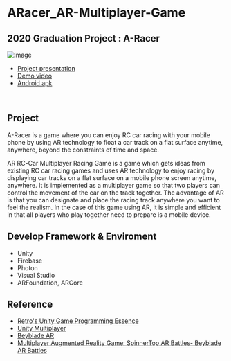 # ARacer_AR-Multiplayer-Game


## 2020 Graduation Project : A-Racer
![image](https://user-images.githubusercontent.com/35680342/113509148-f0a26000-958e-11eb-865c-19cb18829a6b.png)

- [Project presentation](https://drive.google.com/file/d/11rglVbaRdyLd1ym-OZ1hcBxhi0WaXJnx/view?usp=sharing)
- [Demo video](https://www.youtube.com/watch?v=XymFAvKdM3Q&list=WL&index=8)
- [Android apk](https://drive.google.com/file/d/1PDR0ymVudRDKVOm5UKnU7D5XHaM1Q3KX/view?usp=sharing)

<br>

## Project
A-Racer is a game where you can enjoy RC car racing with your mobile phone by using AR technology to float a car track on a flat surface anytime, anywhere, beyond the constraints of time and space. 

AR RC-Car Multiplayer Racing Game is a game which gets ideas from existing RC car racing games and uses AR technology to enjoy racing by displaying car tracks on a flat surface on a mobile phone screen anytime, anywhere.
It is implemented as a multiplayer game so that two players can control the movement of the car on the track together. The advantage of AR is that you can designate and place the racing track anywhere you want to feel the realism. In the case of this game using AR, it is simple and efficient in that all players who play together need to prepare is a mobile device.
<br>

<!--
## Function

![image2](https://user-images.githubusercontent.com/35680342/113509286-b9807e80-958f-11eb-8e40-af00f977cd7b.png)

<br>

-->

## Develop Framework & Enviroment
- Unity
- Firebase
- Photon
- Visual Studio
- ARFoundation, ARCore

## Reference 
- [Retro's Unity Game Programming Essence](http://www.yes24.com/Product/Goods/69320872)
- [Unity Multiplayer](https://www.youtube.com/watch?v=0QY_W-7PSbI)
- [Beyblade AR](https://assetstore.unity.com/packages/templates/tutorials/photon-multiplayer-ar-beyblade-ar-157814?locale=ko-KR)
- [Multiplayer Augmented Reality Game: SpinnerTop AR Battles- Beyblade AR Battles](https://www.youtube.com/watch?v=s1UhNwR2H0s)

